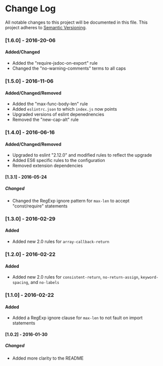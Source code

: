 # Change Log
All notable changes to this project will be documented in this file.
This project adheres to [Semantic Versioning](http://semver.org/).

### [1.6.0] - 2016-20-06
#### Added/Changed
- Added the "require-jsdoc-on-export" rule
- Changed the "no-warning-comments" terms to all caps

### [1.5.0] - 2016-11-06
#### Added/Changed/Removed
- Added the "max-func-body-len" rule
- Added `eslintrc.json` to which `index.js` now points
- Upgraded versions of eslint depenednencies
- Removed the "new-cap-alt" rule

### [1.4.0] - 2016-06-16
#### Added/Changed/Removed
- Upgraded to eslint "2.12.0" and modified rules to reflect the upgrade
- Added ES6 specific rules to the configuration
- Removed extension dependencies

#### [1.3.1] - 2016-05-24
##### Changed
- Changed the RegExp ignore pattern for `max-len` to accept "const/require"
statements

### [1.3.0] - 2016-02-29
#### Added
- Added new 2.0 rules for `array-callback-return`

### [1.2.0] - 2016-02-22
#### Added
- Added new 2.0 rules for `consistent-return`, `no-return-assign`,
`keyword-spacing`, and `no-labels`

### [1.1.0] - 2016-02-22
#### Added
- Added a RegExp ignore clause for `max-len` to not fault on import statements

#### [1.0.2] - 2016-01-30
##### Changed
- Added more clarity to the README